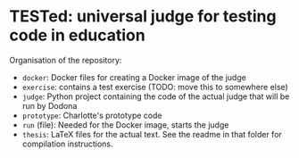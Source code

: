 # TESTed: universal judge for testing code in education

Organisation of the repository:

- `docker`: Docker files for creating a Docker image of the judge
- `exercise`: contains a test exercise (TODO: move this to somewhere else)
- `judge`: Python project containing the code of the actual judge that will be run by Dodona
- `prototype`: Charlotte's prototype code
- `run` (file): Needed for the Docker image, starts the judge
- `thesis`: LaTeX files for the actual text. See the readme in that folder for compilation instructions.